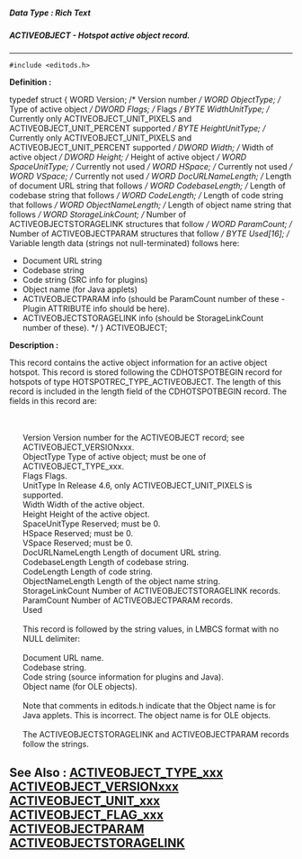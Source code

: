 ##### Data Type : Rich Text
##### ACTIVEOBJECT - Hotspot active object record.
---
```
#include <editods.h>
```

**Definition :**

typedef struct {
   WORD  Version;          /* Version number */
   WORD  ObjectType;       /* Type of active object */
   DWORD Flags;            /* Flags */
   BYTE  WidthUnitType;    /* Currently only
                              ACTIVEOBJECT_UNIT_PIXELS and
                              ACTIVEOBJECT_UNIT_PERCENT supported */
   BYTE  HeightUnitType;   /* Currently only
                              ACTIVEOBJECT_UNIT_PIXELS and
                              ACTIVEOBJECT_UNIT_PERCENT supported */
   DWORD Width;            /* Width of active object */
   DWORD Height;           /* Height of active object */
   WORD  SpaceUnitType;    /* Currently  not used */
   WORD  HSpace;           /* Currently not used */
   WORD  VSpace;           /* Currently not used */
   WORD  DocURLNameLength; /* Length of document URL string that follows */
   WORD  CodebaseLength; /* Length of codebase string that follows */
   WORD  CodeLength;  /* Length of code string that follows */
   WORD  ObjectNameLength; /* Length of object name string that follows */
   WORD  StorageLinkCount; /* Number of ACTIVEOBJECTSTORAGELINK
                              structures that follow */ 
   WORD  ParamCount;       /* Number of ACTIVEOBJECTPARAM
                              structures that follow */
   BYTE  Used[16];
/* Variable length data (strings not null-terminated) follows here:
 - Document URL string
 - Codebase string
 - Code string (SRC info for plugins)
 - Object name (for Java applets)
 - ACTIVEOBJECTPARAM info (should be ParamCount number of these -
   Plugin ATTRIBUTE info should be here).
 - ACTIVEOBJECTSTORAGELINK info (should be StorageLinkCount number
   of these). */
} ACTIVEOBJECT;

**Description :**

This record contains the active object information for an active object hotspot.  This record is stored following the CDHOTSPOTBEGIN record for hotspots of type HOTSPOTREC_TYPE_ACTIVEOBJECT.  The length of this record is included in the length field of the CDHOTSPOTBEGIN record.  The fields in this record are:
<ul><br>
<br>
Version	Version number for the ACTIVEOBJECT record;  see ACTIVEOBJECT_VERSIONxxx.<br>
ObjectType	Type of active object;  must be one of ACTIVEOBJECT_TYPE_xxx.<br>
Flags	Flags.<br>
UnitType	In Release 4.6, only ACTIVEOBJECT_UNIT_PIXELS is supported.<br>
Width	Width of the active object.<br>
Height	Height of the active object.<br>
SpaceUnitType	Reserved;  must be 0.<br>
HSpace	Reserved;  must be 0.<br>
VSpace	Reserved;  must be 0.<br>
DocURLNameLength	Length of document URL string.<br>
CodebaseLength	Length of codebase string.<br>
CodeLength	Length of code string.<br>
ObjectNameLength	Length of the object name string.<br>
StorageLinkCount	Number of ACTIVEOBJECTSTORAGELINK records.<br>
ParamCount	Number of ACTIVEOBJECTPARAM records.<br>
Used	 <br>
<br>
This record is followed by the string values, in LMBCS format with no NULL delimiter:<br>
<br>
Document URL name.<br>
Codebase string.<br>
Code string (source information for plugins and Java).<br>
Object name (for OLE objects).<br>
<br>
Note that comments in editods.h indicate that the Object name is for Java applets.  This is incorrect.  The object name is for OLE objects.<br>
<br>
The ACTIVEOBJECTSTORAGELINK and ACTIVEOBJECTPARAM records follow the strings.</ul>



**See Also :**
[ACTIVEOBJECT_TYPE_xxx](/domino-c-api-docs/reference/Symb/ACTIVEOBJECT_TYPE_xxx)
[ACTIVEOBJECT_VERSIONxxx](/domino-c-api-docs/reference/Symb/ACTIVEOBJECT_VERSIONxxx)
[ACTIVEOBJECT_UNIT_xxx](/domino-c-api-docs/reference/Symb/ACTIVEOBJECT_UNIT_xxx)
[ACTIVEOBJECT_FLAG_xxx](/domino-c-api-docs/reference/Symb/ACTIVEOBJECT_FLAG_xxx)
[ACTIVEOBJECTPARAM](/domino-c-api-docs/reference/Data/ACTIVEOBJECTPARAM)
[ACTIVEOBJECTSTORAGELINK](/domino-c-api-docs/reference/Data/ACTIVEOBJECTSTORAGELINK)
---

